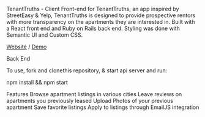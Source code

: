 TenantTruths - Client
Front-end for TenantTruths, an app inspired by StreetEasy & Yelp, TenantTruths is designed to provide prospective rentors with more transparency on the apartments they are interested in. Built with a React front end and Ruby on Rails back end. Styling was done with Semantic UI and Custom CSS.

[Website](https://tenanttruths.netlify.app/) / [Demo](https://www.loom.com/share/c999bfbd86124f1f8ea8418b6e252fa2)

Back End

To use, fork and clonethis repository, & start api server and run:

npm install && npm start

Features
Browse apartment listings in various cities
Leave reviews on apartments you previously leased
Upload Photos of your previous apartment
Save favorite listings
Apply to listings through EmailJS integration
